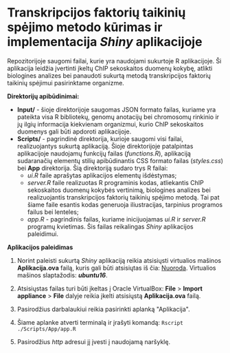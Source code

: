 # Transkripcijos faktorių taikinių spėjimo metodo kūrimas ir implementacija *Shiny* aplikacijoje

Repozitorijoje saugomi failai, kurie yra naudojami sukurtoje
R aplikacijoje. Ši aplikacija leidžia įvertinti įkeltų ChIP
sekoskaitos duomenų kokybę, atlikti biologines analizes bei
panaudoti sukurtą metodą transkripcijos faktorių taikinių
spėjimui pasirinktame organizme.

**Direktorijų apibūdinimai:**
- **Input/** - šioje direktorijoje saugomas JSON formato failas,
kuriame yra pateikta visa R bibliotekų, genomų anotacijų bei
chromosomų rinkinio ir jų ilgių informacija kiekvienam
organizmui, kurio ChIP sekoskaitos duomenys gali būti apdoroti
aplikacijoje.
- **Scripts/** - pagrindinė direktorija, kurioje saugomi visi
failai, realizuojantys sukurtą aplikaciją. Šioje direktorijoje
patalpintas aplikacijoje naudojamų funkcijų failas (*functions.R*),
aplikaciją sudaranačių elementų stilių apibūdinantis CSS formato
failas (*styles.css*) bei **App** direktorija. Šią direktoriją
sudaro trys R failai:
  - *ui.R* faile aprašytas aplikacijos elementų išdėstymas;
  - *server.R* faile realizuotas R programinis kodas,
  atliekantis ChIP sekoskaitos duomenų kokybės vertinimą,
  biologines analizes bei realizuojantis transkripcijos faktorių
  taikinių spėjimo metodą. Tai pat šiame faile esantis kodas
  generuoja iliustracijas, tarpinius programos failus bei
  lenteles;
  - *app.R* - pagrindinis failas, kuriame inicijuojamas
  *ui.R* ir *server.R* programų kvietimas. Šis failas reikalingas
  *Shiny* aplikacijos paleidimui.

**Aplikacijos paleidimas**
1. Norint paleisti sukurtą *Shiny* aplikaciją reikia atsisiųsti
virtualios mašinos **Aplikacija.ova** failą, kuris gali būti atsisiųtas
iš čia:
[Nuoroda](https://vult-my.sharepoint.com/:f:/g/personal/daniele_stasiunaite_mif_stud_vu_lt/EtEGQ8POkapLhPv6eHvl48cB-jmes81M0JPW8PVWTz2QgA?e=wjSSKJ).
Virtualios mašinos slaptažodis: ***ubuntu16***.

2. Atsisiųstas failas turi būti įkeltas į Oracle VirtualBox:
**File** > **Import appliance** > **File** dalyje reikia
įkelti atsisiųstą **Aplikacija.ova** failą.

3. Pasirodžius darbalaukiui reikia pasirinkti aplanką "Aplikacija".

4. Šiame aplanke atverti terminalą ir įrašyti komandą:
`Rscript ./Scripts/App/app.R`

5. Pasirodžius *http* adresui jį įvesti į naudojamą naršyklę.
